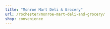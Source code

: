 ```yaml
---
title: "Monroe Mart Deli & Grocery"
url: /rochester/monroe-mart-deli-and-grocery/
shop: convenience
---
```

